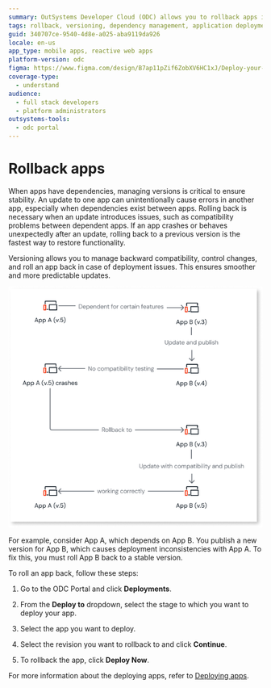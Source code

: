 ```yaml
---
summary: OutSystems Developer Cloud (ODC) allows you to rollback apps in ODC Portal.
tags: rollback, versioning, dependency management, application deployment, odc
guid: 340707ce-9540-4d8e-a025-aba9119da926
locale: en-us
app_type: mobile apps, reactive web apps
platform-version: odc
figma: https://www.figma.com/design/B7ap11pZif6ZobXV6HC1xJ/Deploy-your-apps?node-id=3496-71&t=XDhAhNM4YGofhRUm-1
coverage-type:
  - understand
audience:
  - full stack developers
  - platform administrators
outsystems-tools:
  - odc portal
---
```

# Rollback apps

When apps have dependencies, managing versions is critical to ensure stability. An update to one app can unintentionally cause errors in another app, especially when dependencies exist between apps. Rolling back is necessary when an update introduces issues, such as compatibility problems between dependent apps. If an app crashes or behaves unexpectedly after an update, rolling back to a previous version is the fastest way to restore functionality.

 Versioning allows you to manage backward compatibility, control changes, and roll an app back in case of deployment issues. This ensures smoother and more predictable updates.

![Diagram of rolling back an app in ODC Portal example](images/rollback-asset-odcs.png "Example application rollback")

For example, consider App A, which depends on App B. You publish a new version for App B, which causes deployment inconsistencies with App A. To fix this, you must roll App B back to a stable version.

To roll an app back, follow these steps:

1. Go to the ODC Portal and click **Deployments**.

1. From the **Deploy to** dropdown, select the stage to which you want to deploy your app.

1. Select the app you want to deploy.

1. Select the revision you want to rollback to and click **Continue**.

1. To rollback the app, click **Deploy Now**.

For more information about the deploying apps, refer to [Deploying apps](deploy-apps.md).
